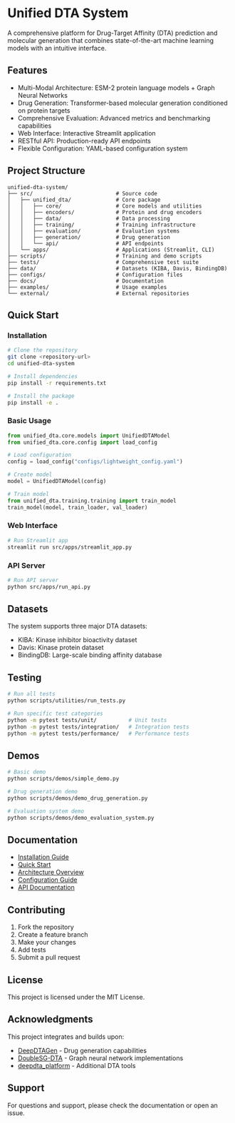# Unified DTA System

A comprehensive platform for Drug-Target Affinity (DTA) prediction and molecular generation that combines state-of-the-art machine learning models with an intuitive interface.

## Features

- Multi-Modal Architecture: ESM-2 protein language models + Graph Neural Networks
- Drug Generation: Transformer-based molecular generation conditioned on protein targets
- Comprehensive Evaluation: Advanced metrics and benchmarking capabilities
- Web Interface: Interactive Streamlit application
- RESTful API: Production-ready API endpoints
- Flexible Configuration: YAML-based configuration system

## Project Structure

```
unified-dta-system/
├── src/                          # Source code
│   ├── unified_dta/              # Core package
│   │   ├── core/                 # Core models and utilities
│   │   ├── encoders/             # Protein and drug encoders
│   │   ├── data/                 # Data processing
│   │   ├── training/             # Training infrastructure
│   │   ├── evaluation/           # Evaluation systems
│   │   ├── generation/           # Drug generation
│   │   └── api/                  # API endpoints
│   └── apps/                     # Applications (Streamlit, CLI)
├── scripts/                      # Training and demo scripts
├── tests/                        # Comprehensive test suite
├── data/                         # Datasets (KIBA, Davis, BindingDB)
├── configs/                      # Configuration files
├── docs/                         # Documentation
├── examples/                     # Usage examples
└── external/                     # External repositories
```

## Quick Start

### Installation

```bash
# Clone the repository
git clone <repository-url>
cd unified-dta-system

# Install dependencies
pip install -r requirements.txt

# Install the package
pip install -e .
```

### Basic Usage

```python
from unified_dta.core.models import UnifiedDTAModel
from unified_dta.core.config import load_config

# Load configuration
config = load_config("configs/lightweight_config.yaml")

# Create model
model = UnifiedDTAModel(config)

# Train model
from unified_dta.training.training import train_model
train_model(model, train_loader, val_loader)
```

### Web Interface

```bash
# Run Streamlit app
streamlit run src/apps/streamlit_app.py
```

### API Server

```bash
# Run API server
python src/apps/run_api.py
```

## Datasets

The system supports three major DTA datasets:

- KIBA: Kinase inhibitor bioactivity dataset
- Davis: Kinase protein dataset  
- BindingDB: Large-scale binding affinity database

## Testing

```bash
# Run all tests
python scripts/utilities/run_tests.py

# Run specific test categories
python -m pytest tests/unit/          # Unit tests
python -m pytest tests/integration/   # Integration tests
python -m pytest tests/performance/   # Performance tests
```

## Demos

```bash
# Basic demo
python scripts/demos/simple_demo.py

# Drug generation demo
python scripts/demos/demo_drug_generation.py

# Evaluation system demo
python scripts/demos/demo_evaluation_system.py
```

## Documentation

- [Installation Guide](docs/installation.md)
- [Quick Start](docs/quickstart.md)
- [Architecture Overview](docs/architecture.md)
- [Configuration Guide](docs/configuration.md)
- [API Documentation](docs/api/)

## Contributing

1. Fork the repository
2. Create a feature branch
3. Make your changes
4. Add tests
5. Submit a pull request

## License

This project is licensed under the MIT License.

## Acknowledgments

This project integrates and builds upon:
- [DeepDTAGen](external/DeepDTAGen/) - Drug generation capabilities
- [DoubleSG-DTA](external/DoubleSG-DTA/) - Graph neural network implementations
- [deepdta_platform](external/deepdta_platform/) - Additional DTA tools

## Support

For questions and support, please check the documentation or open an issue.
